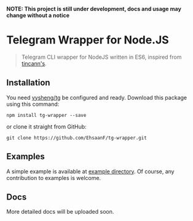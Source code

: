 **NOTE: This project is still under development, docs and usage may change without a notice**
# Telegram Wrapper for Node.JS
> Telegram CLI wrapper for NodeJS written in ES6, inspired from [tincann's](https://github.com/tincann/telegram-cli-wrapper).

## Installation
You need [vysheng/tg](https://github.com/vysheng/tg) be configured and ready. Download this package using this command:
```
npm install tg-wrapper --save
```
or clone it straight from GitHub:
```
git clone https://github.com/EhsaanF/tg-wrapper.git
```

## Examples
A simple example is available at [example directory](https://github.com/EhsaanF/tg-wrapper/tree/master/example). Of course, any contribution to examples is welcome.

## Docs
More detailed docs will be uploaded soon.
